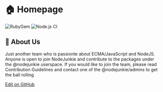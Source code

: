 # 🏠 Homepage
![RubyGem](https://github.com/NodeJunkie/nodejunkie.github.io/workflows/Gem/badge.svg)
![Node.js CI](https://github.com/NodeJunkie/nodejunkie.github.io/workflows/Node.js%20CI/badge.svg)

## 🏢 About Us

Just another team who is passionte about ECMA/JavaScript and NodeJS. Anyone is open to join NodeJunkie and contribute 
to the packages under the @nodejunkie userspace. If you would like to join the team, please read Contribution Guidelines 
and contact one of the @nodejunkie/admins to get the ball rolling

<a href="https://github.com/NodeJunkie/nodejunkie.github.io/edit/main/README.md" class="btn btn-github">
    <span class="icon"></span>
    Edit on GitHub
</a>

